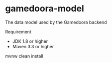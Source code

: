 # gamedoora-model
The data model used by the Gamedoora backend

Requirement 
- JDK 1.8 or higher
- Maven 3.3 or higher 

mvnw clean install

